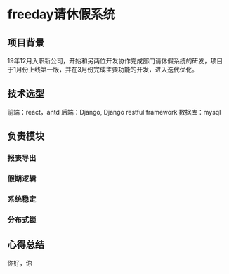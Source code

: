 # freeday请休假系统

## 项目背景

19年12月入职新公司，开始和另两位开发协作完成部门请休假系统的研发，项目于1月份上线第一版，并在3月份完成主要功能的开发，进入迭代优化。

## 技术选型

前端：react，antd
后端：Django, Django restful framework
数据库：mysql

## 负责模块

### 报表导出



### 假期逻辑

### 系统稳定

### 分布式锁



## 心得总结

你好，你